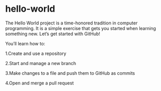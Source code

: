 # hello-world

The Hello World project is a time-honored tradition in computer programming. It is a simple exercise that gets you started when learning something new. Let’s get started with GitHub!

You’ll learn how to:

1.Create and use a repository

2.Start and manage a new branch

3.Make changes to a file and push them to GitHub as commits

4.Open and merge a pull request
